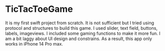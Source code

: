 # TicTacToeGame

It is my first swift project from scratch. It is not sufficient but I tried using protocol and structures to build this game. I used slider, text field, buttons, labels, imageviews. I included some gaming functions to make it more fun. I am a bit laggy about UI design and constrains. As a result, this app only works in iPhone 14 Pro max.
